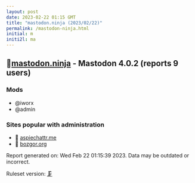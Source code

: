 ```yaml
---
layout: post
date: 2023-02-22 01:15 GMT
title: "mastodon.ninja (2023/02/22)"
permalink: /mastodon-ninja.html
initial: m
initi2l: ma
---
```


## 🐘[mastodon.ninja](https://mastodon.ninja) - Mastodon 4.0.2 (reports 9 users)

### Mods
 * @iworx
 * @admin

### Sites popular with administration

* 🐘 [aspiechattr.me](/aspiechattr-me.html)
* 🦝 [bozgor.org](/bozgor-org.html)

Report generated on: Wed Feb 22 01:15:39 2023. Data may be outdated or incorrect.

Ruleset version: [🗜](/version-clamp)
